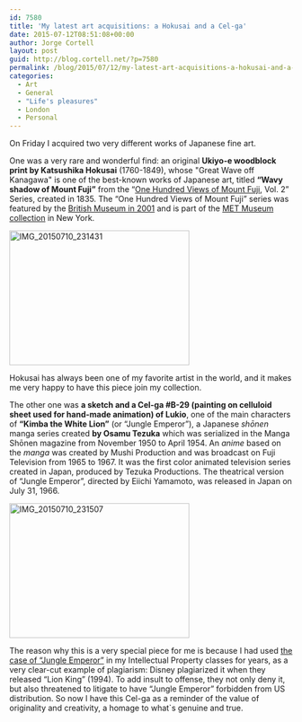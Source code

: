 ```yaml
---
id: 7580
title: 'My latest art acquisitions: a Hokusai and a Cel-ga'
date: 2015-07-12T08:51:08+00:00
author: Jorge Cortell
layout: post
guid: http://blog.cortell.net/?p=7580
permalink: /blog/2015/07/12/my-latest-art-acquisitions-a-hokusai-and-a-cel-ga/
categories:
  - Art
  - General
  - "Life's pleasures"
  - London
  - Personal
---
```

On Friday I acquired two very different works of Japanese fine art.

One was a very rare and wonderful find: an original **Ukiyo-e woodblock print by Katsushika Hokusai** (1760-1849), whose "Great Wave off Kanagawa" is one of the best-known works of Japanese art, titled **“Wavy shadow of Mount Fuji”** from the “<a href="http://www.degener.com/1606-2.htm" target="_blank">One Hundred Views of Mount Fuji</a>, Vol. 2” Series, created in 1835. The “One Hundred Views of Mount Fuji” series was featured by the <a href="https://www.britishmuseum.org/explore/online_tours/japan/views_of_mount_fuji/100_views_of_mount_fuji_a_sel.aspx" target="_blank">British Museum in 2001</a> and is part of the <a href="http://www.metmuseum.org/collection/the-collection-online/search/78803" target="_blank">MET Museum collection</a> in New York.

<img class=" aligncenter" src="https://farm1.staticflickr.com/477/19562282756_2bd31d08e4_n.jpg" alt="IMG_20150710_231431" width="320" height="240" />

Hokusai has always been one of my favorite artist in the world, and it makes me very happy to have this piece join my collection.

The other one was **a sketch and a Cel-ga #B-29 (painting on celluloid sheet used for hand-made animation) of Lukio**, one of the main characters of **“Kimba the White Lion”** (or “Jungle Emperor”), a Japanese _shōnen_ manga series created **by Osamu Tezuka** which was serialized in the Manga Shōnen magazine from November 1950 to April 1954. An _anime_ based on the _manga_ was created by Mushi Production and was broadcast on Fuji Television from 1965 to 1967. It was the first color animated television series created in Japan, produced by Tezuka Productions. The theatrical version of “Jungle Emperor”, directed by Eiichi Yamamoto, was released in Japan on July 31, 1966.

<img class=" aligncenter" src="https://farm1.staticflickr.com/318/19401876389_30d8d3640b_n.jpg" alt="IMG_20150710_231507" width="320" height="240" />

The reason why this is a very special piece for me is because I had used <a href="https://en.wikipedia.org/wiki/Kimba_the_White_Lion" target="_blank">the case of “Jungle Emperor”</a> in my Intellectual Property classes for years, as a very clear-cut example of plagiarism: Disney plagiarized it when they released “Lion King” (1994). To add insult to offense, they not only deny it, but also threatened to litigate to have “Jungle Emperor” forbidden from US distribution. So now I have this Cel-ga as a reminder of the value of originality and creativity, a homage to what`s genuine and true.